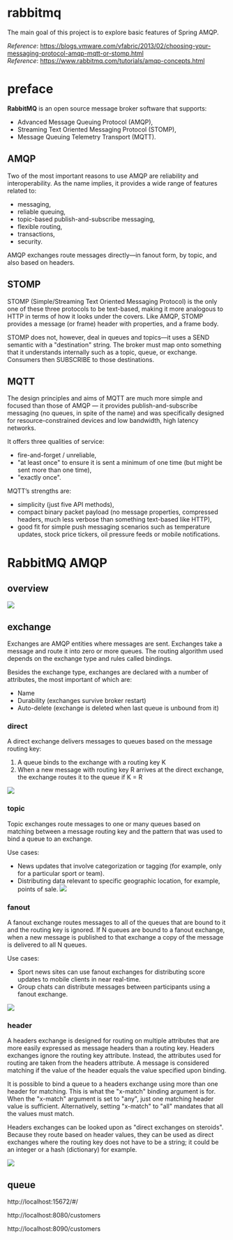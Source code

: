 # rabbitmq
The main goal of this project is to explore basic features of Spring AMQP.

_Reference_: https://blogs.vmware.com/vfabric/2013/02/choosing-your-messaging-protocol-amqp-mqtt-or-stomp.html  
_Reference_: https://www.rabbitmq.com/tutorials/amqp-concepts.html

# preface
**RabbitMQ** is an open source message broker software that supports:
* Advanced Message Queuing Protocol (AMQP),
* Streaming Text Oriented Messaging Protocol (STOMP), 
* Message Queuing Telemetry Transport (MQTT).

## AMQP
Two of the most important reasons to use AMQP are reliability and interoperability.
As the name implies, it provides a wide range of features related to:
* messaging, 
* reliable queuing, 
* topic-based publish-and-subscribe messaging, 
* flexible routing, 
* transactions, 
* security. 

AMQP exchanges route messages directly—in fanout form, by topic, and also based on headers.

## STOMP
STOMP (Simple/Streaming Text Oriented Messaging Protocol) is the only one of these three protocols to be text-based, 
making it more analogous to HTTP in terms of how it looks under the covers. Like AMQP, STOMP provides a message 
(or frame) header with properties, and a frame body.

STOMP does not, however, deal in queues and topics—it uses a SEND semantic with a "destination" string. 
The broker must map onto something that it understands internally such as a topic, queue, or exchange. 
Consumers then SUBSCRIBE to those destinations.

## MQTT
The design principles and aims of MQTT are much more simple and focused than those of AMQP — 
it provides publish-and-subscribe messaging (no queues, in spite of the name) and was specifically 
designed for resource-constrained devices and low bandwidth, high latency networks.

It offers three qualities of service: 
* fire-and-forget / unreliable,
* "at least once" to ensure it is sent a minimum of one time (but might be sent more than one time),
* "exactly once".

MQTT’s strengths are:
* simplicity (just five API methods), 
* compact binary packet payload (no message properties, compressed headers, much less verbose than 
something text-based like HTTP),
* good fit for simple push messaging scenarios such as temperature updates, stock price tickers, oil pressure feeds 
or mobile notifications.

# RabbitMQ AMQP
## overview
![](images/amqp-overview.png)

## exchange
Exchanges are AMQP entities where messages are sent. Exchanges take a message and route it into zero or more queues. 
The routing algorithm used depends on the exchange type and rules called bindings.

Besides the exchange type, exchanges are declared with a number of attributes, the most important of which are:
* Name
* Durability (exchanges survive broker restart)
* Auto-delete (exchange is deleted when last queue is unbound from it)

### direct
A direct exchange delivers messages to queues based on the message routing key:
1. A queue binds to the exchange with a routing key K
1. When a new message with routing key R arrives at the direct exchange, 
the exchange routes it to the queue if K = R

![](images/exchange-direct.png)

### topic
Topic exchanges route messages to one or many queues based on matching between a message routing key and the pattern 
that was used to bind a queue to an exchange.

Use cases: 
* News updates that involve categorization or tagging (for example, only for a particular sport or team).
* Distributing data relevant to specific geographic location, for example, points of sale.
![](images/exchange-topic.jpg)

### fanout
A fanout exchange routes messages to all of the queues that are bound to it and the routing key is ignored. 
If N queues are bound to a fanout exchange, when a new message is published to that exchange a copy of the 
message is delivered to all N queues.

Use cases: 
* Sport news sites can use fanout exchanges for distributing score updates to mobile clients in near real-time.
* Group chats can distribute messages between participants using a fanout exchange.

![](images/exchange-fanout.png)

### header
A headers exchange is designed for routing on multiple attributes that are more easily expressed as message 
headers than a routing key. Headers exchanges ignore the routing key attribute. Instead, the attributes used 
for routing are taken from the headers attribute. A message is considered matching if the value of the header 
equals the value specified upon binding.

It is possible to bind a queue to a headers exchange using more than one header for matching. This is what the 
"x-match" binding argument is for. When the "x-match" argument is set to "any", just one matching header value 
is sufficient. Alternatively, setting "x-match" to "all" mandates that all the values must match.

Headers exchanges can be looked upon as "direct exchanges on steroids". Because they route based on header values, 
they can be used as direct exchanges where the routing key does not have to be a string; it could be an integer 
or a hash (dictionary) for example.

![](images/exchange-header.png)

## queue

http://localhost:15672/#/

http://localhost:8080/customers

http://localhost:8090/customers